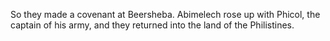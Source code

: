 So they made a covenant at Beersheba. Abimelech rose up with Phicol, the captain of his army, and they returned into the land of the Philistines.